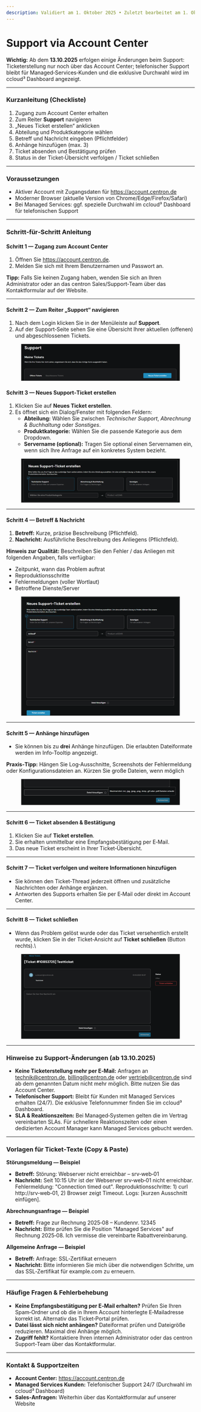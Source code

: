 ```yaml
---
description: Validiert am 1. Oktober 2025 • Zuletzt bearbeitet am 1. Oktober 2025
---
```


# Support via Account Center

**Wichtig:** Ab dem **13.10.2025** erfolgen einige Änderungen beim Support: Ticketerstellung nur noch über das Account Center; telefonischer Support bleibt für Managed‑Services‑Kunden und die exklusive Durchwahl wird im ccloud³ Dashboard angezeigt.

***

### Kurzanleitung (Checkliste) <a href="#bkmrk-kurzanleitung-28check" id="bkmrk-kurzanleitung-28check"></a>

1. Zugang zum Account Center erhalten
2. Zum Reiter **Support** navigieren
3. „Neues Ticket erstellen“ anklicken
4. Abteilung und Produktkategorie wählen
5. Betreff und Nachricht eingeben (Pflichtfelder)
6. Anhänge hinzufügen (max. 3)
7. Ticket absenden und Bestätigung prüfen
8. Status in der Ticket‑Übersicht verfolgen / Ticket schließen

***

### Voraussetzungen <a href="#bkmrk-voraussetzungen" id="bkmrk-voraussetzungen"></a>

* Aktiver Account mit Zugangsdaten für https://account.centron.de
* Moderner Browser (aktuelle Version von Chrome/Edge/Firefox/Safari)
* Bei Managed Services: ggf. spezielle Durchwahl im ccloud³ Dashboard für telefonischen Support

***

### Schritt‑für‑Schritt Anleitung <a href="#bkmrk-schritt-e2-80-91f-c3-bcr-e2-80-91schritt-1" id="bkmrk-schritt-e2-80-91f-c3-bcr-e2-80-91schritt-1"></a>

#### Schritt 1 — Zugang zum Account Center <a href="#bkmrk-schritt-1-e2-80-94-zugang-z" id="bkmrk-schritt-1-e2-80-94-zugang-z"></a>

1. Öffnen Sie https://account.centron.de.
2. Melden Sie sich mit Ihrem Benutzernamen und Passwort an.

**Tipp:** Falls Sie keinen Zugang haben, wenden Sie sich an Ihren Administrator oder an das centron Sales/Support‑Team über das Kontaktformular auf der Website.

***

#### Schritt 2 — Zum Reiter „Support“ navigieren <a href="#bkmrk-schritt-2-e2-80-94-zum-reit" id="bkmrk-schritt-2-e2-80-94-zum-reit"></a>

1. Nach dem Login klicken Sie in der Menüleiste auf **Support**.
2. Auf der Support‑Seite sehen Sie eine Übersicht Ihrer aktuellen (offenen) und abgeschlossenen Tickets.

<figure><img src="../.gitbook/assets/image.png" alt=""><figcaption></figcaption></figure>

#### Schritt 3 — Neues Support‑Ticket erstellen <a href="#bkmrk-schritt-3-e2-80-94-neues-su" id="bkmrk-schritt-3-e2-80-94-neues-su"></a>

1. Klicken Sie auf **Neues Ticket erstellen**.
2. Es öffnet sich ein Dialog/Fenster mit folgenden Feldern:
   * **Abteilung:** Wählen Sie zwischen _Technischer Support_, _Abrechnung & Buchhaltung_ oder _Sonstiges_.
   * **Produktkategorie:** Wählen Sie die passende Kategorie aus dem Dropdown.
   * **Servername (optional):** Tragen Sie optional einen Servernamen ein, wenn sich Ihre Anfrage auf ein konkretes System bezieht.

<figure><img src="../.gitbook/assets/image (1).png" alt=""><figcaption></figcaption></figure>

***

#### Schritt 4 — Betreff & Nachricht <a href="#bkmrk-schritt-4-e2-80-94-betreff" id="bkmrk-schritt-4-e2-80-94-betreff"></a>

1. **Betreff:** Kurze, präzise Beschreibung (Pflichtfeld).
2. **Nachricht:** Ausführliche Beschreibung des Anliegens (Pflichtfeld).

**Hinweis zur Qualität:** Beschreiben Sie den Fehler / das Anliegen mit folgenden Angaben, falls verfügbar:

* Zeitpunkt, wann das Problem auftrat
* Reproduktionsschritte
* Fehlermeldungen (voller Wortlaut)
* Betroffene Dienste/Server

<figure><img src="../.gitbook/assets/image (2).png" alt=""><figcaption></figcaption></figure>

***

#### Schritt 5 — Anhänge hinzufügen <a href="#bkmrk-schritt-5-e2-80-94-anh-c3-a4nge" id="bkmrk-schritt-5-e2-80-94-anh-c3-a4nge"></a>

* Sie können bis zu **drei** Anhänge hinzufügen. Die erlaubten Dateiformate werden im Info‑Tooltip angezeigt.

**Praxis‑Tipp:** Hängen Sie Log‑Ausschnitte, Screenshots der Fehlermeldung oder Konfigurationsdateien an. Kürzen Sie große Dateien, wenn möglich

<figure><img src="../.gitbook/assets/image (3).png" alt=""><figcaption></figcaption></figure>

***

#### Schritt 6 — Ticket absenden & Bestätigung <a href="#bkmrk-schritt-6-e2-80-94-ticket-a" id="bkmrk-schritt-6-e2-80-94-ticket-a"></a>

1. Klicken Sie auf **Ticket erstellen**.
2. Sie erhalten unmittelbar eine Empfangsbestätigung per E‑Mail.
3. Das neue Ticket erscheint in Ihrer Ticket‑Übersicht.

***

#### Schritt 7 — Ticket verfolgen und weitere Informationen hinzufügen <a href="#bkmrk-schritt-7-e2-80-94-ticket-v" id="bkmrk-schritt-7-e2-80-94-ticket-v"></a>

* Sie können den Ticket‑Thread jederzeit öffnen und zusätzliche Nachrichten oder Anhänge ergänzen.
* Antworten des Supports erhalten Sie per E‑Mail oder direkt im Account Center.

***

#### Schritt 8 — Ticket schließen <a href="#bkmrk-schritt-8-e2-80-94-ticket-s" id="bkmrk-schritt-8-e2-80-94-ticket-s"></a>

* Wenn das Problem gelöst wurde oder das Ticket versehentlich erstellt wurde, klicken Sie in der Ticket‑Ansicht auf **Ticket schließen** (Button rechts).\


<figure><img src="../.gitbook/assets/image (4).png" alt=""><figcaption></figcaption></figure>

***

### Hinweise zu Support‑Änderungen (ab 13.10.2025) <a href="#bkmrk-hinweise-zu-support-e2-80-91" id="bkmrk-hinweise-zu-support-e2-80-91"></a>

* **Keine Ticketerstellung mehr per E‑Mail:** Anfragen an technik@centron.de, billing@centron.de oder vertrieb@centron.de sind ab dem genannten Datum nicht mehr möglich. Bitte nutzen Sie das Account Center.
* **Telefonischer Support:** Bleibt für Kunden mit Managed Services erhalten (24/7). Die exklusive Telefonnummer finden Sie im ccloud³ Dashboard.
* **SLA & Reaktionszeiten:** Bei Managed‑Systemen gelten die im Vertrag vereinbarten SLAs. Für schnellere Reaktionszeiten oder einen dedizierten Account Manager kann Managed Services gebucht werden.

***

### Vorlagen für Ticket‑Texte (Copy & Paste) <a href="#bkmrk-vorlagen-f-c3-bcr-ticket-e2-80-91" id="bkmrk-vorlagen-f-c3-bcr-ticket-e2-80-91"></a>

**Störungsmeldung — Beispiel**

* **Betreff:** Störung: Webserver nicht erreichbar – srv‑web‑01
* **Nachricht:** Seit 10:15 Uhr ist der Webserver srv‑web‑01 nicht erreichbar. Fehlermeldung: "Connection timed out". Reproduktionsschritte: 1) curl http://srv‑web‑01, 2) Browser zeigt Timeout. Logs: \[kurzen Ausschnitt einfügen].

**Abrechnungsanfrage — Beispiel**

* **Betreff:** Frage zur Rechnung 2025‑08 – Kundennr. 12345
* **Nachricht:** Bitte prüfen Sie die Position "Managed Services" auf Rechnung 2025‑08. Ich vermisse die vereinbarte Rabattvereinbarung.

**Allgemeine Anfrage — Beispiel**

* **Betreff:** Anfrage: SSL‑Zertifikat erneuern
* **Nachricht:** Bitte informieren Sie mich über die notwendigen Schritte, um das SSL‑Zertifikat für example.com zu erneuern.

***

### Häufige Fragen & Fehlerbehebung <a href="#bkmrk-h-c3-a4ufige-fragen-26-feh" id="bkmrk-h-c3-a4ufige-fragen-26-feh"></a>

* **Keine Empfangsbestätigung per E‑Mail erhalten?** Prüfen Sie Ihren Spam‑Ordner und ob die in Ihrem Account hinterlegte E‑Mailadresse korrekt ist. Alternativ das Ticket‑Portal prüfen.
* **Datei lässt sich nicht anhängen?** Dateiformat prüfen und Dateigröße reduzieren. Maximal drei Anhänge möglich.
* **Zugriff fehlt?** Kontaktiere Ihren internen Administrator oder das centron Support‑Team über das Kontaktformular.

***

### Kontakt & Supportzeiten <a href="#bkmrk-kontakt-26-supportzei" id="bkmrk-kontakt-26-supportzei"></a>

&#x20;<a href="https://docs.intranet.centron.de/books/kunden/page/leitfaden-support-via-account-center/edit?content-id=bkmrk-account-center%3A-http&#x26;content-text=%0A%0AAccount%20Center%3A%20https%3A%2F%2Faccount.centron.de%0A%0A%0AMan" class="button primary"></a>

* **Account Center:** https://account.centron.de
* **Managed Services Kunden:** Telefonischer Support 24/7 (Durchwahl im ccloud³ Dashboard)
* **Sales‑Anfragen:** Weiterhin über das Kontaktformular auf unserer Website
